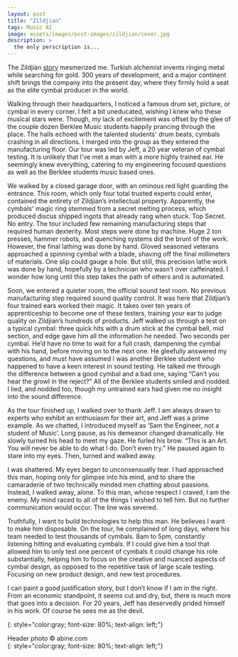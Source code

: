 ```yaml
---
layout: post
title: "Zildjian"
tags: Music AI
image: assets/images/post-images/zildjian/cover.jpg
description: >
  the only perscription is...
---
```

The Zildjian [story](https://www.youtube.com/watch?v=39MU50-CPKY) mesmerized me. Turkish alchemist invents ringing metal while searching for gold. 300 years of development, and a major continent shift brings the company into the present day, where they firmly hold a seat as the elite cymbal producer in the world. 

Walking through their headquarters, I noticed a famous drum set, picture, or cymbal in every corner. I felt a bit uneducated, wishing I knew who these musical stars were. Though, my lack of excitement was offset by the glee of the couple dozen Berklee Music students happily prancing through the place. The halls echoed with the talented students' drum beats, cymbals crashing in all directions. I merged into the group as they entered the manufacturing floor. Our tour was led by Jeff, a 20 year veteran of cymbal testing. It is unlikely that I’ve met a man with a more highly trained ear. He seemingly knew everything, catering to my engineering focused questions as well as the Berklee students music based ones.  

We walked by a closed garage door, with an ominous red light guarding the entrance. This room, which only four total trusted experts could enter, contained the entirety of Zildjian’s intellectual property. Apparently, the cymbals' magic ring stemmed from a secret melting process, which produced discus shipped ingots that already rang when stuck. Top Secret. No entry. The tour included few remaining manufacturing steps that required human dexterity. Most steps were done by machine. Huge 2 ton presses, hammer robots, and quenching systems did the brunt of the work. However, the final lathing was done by hand. Gloved seasoned veterans approached a spinning cymbal with a blade, shaving off the final millimeters of materials. One slip could gauge a hole. But still, this precision lathe work was  done by hand, hopefully by a technician who wasn’t over caffeinated. I wonder how long until this step takes the path of others and is automated. 

Soon, we entered a quieter room, the official sound test room. No previous manufacturing step required sound quality control. It was here that Zildjian’s four trained ears worked their magic. It takes over ten years of apprenticeship to become one of these testers, training your ear to judge quality on Zildjian’s hundreds of products. Jeff walked us through a test on a typical cymbal: three quick hits with a drum stick at the cymbal bell, mid section, and edge gave him all the information he needed. Two seconds per cymbal. He’d have no time to wait for a full crash, dampening the cymbal with his hand, before moving on to the next one. He gleefully answered my questions, and must have assumed I was another Berklee student who happened to have a keen interest in sound testing. He talked me through the difference between a good cymbal and a bad one, saying “Can’t you hear the growl in the reject?” All of the Berklee students smiled and nodded. I lied, and nodded too, though my untrained ears had given me no insight into the sound difference. 

As the tour finished up, I walked over to thank Jeff. I am always drawn to experts who exhibit an enthusiasm for their art, and Jeff was a prime example. As we chatted, I introduced myself as ‘Sam the Engineer, not a student of Music’. Long pause, as his demeanor changed dramatically. He slowly turned his head to meet my gaze. He furled his brow. “This is an Art. You will never be able to do what I do. Don’t even try.” He paused again to stare into my eyes. Then, turned and walked away. 

I was shattered. My eyes began to unconsensually tear. I had approached this man, hoping only for glimpse into his mind, and to share the camaraderie of two technically minded men chatting about passions. Instead, I walked away, alone. To this man, whose respect I craved, I am the enemy. My mind raced to all of the things I wished to tell him. But no further communication would occur. The line was severed. 

Truthfully, I want to build technologies to help this man. He believes I want to make him disposable. On the tour, he complained of long days, where his team needed to test thousands of cymbals. 8am to 5pm, constantly listening hitting and evaluating cymbals. If I could give him a tool that allowed him to only test one percent of cymbals it could change his role substantially, helping him to focus on the creative and nuanced aspects of cymbal design, as opposed to the repetitive task of large scale testing. Focusing on new product design, and new test procedures.

I can paint a good justification story, but I don’t know if I am in the right. From an economic standpoint, it seems cut and dry, but, there is much more that goes into a decision. For 20 years, Jeff has deservedly prided himself in his work. Of course he sees me as the devil. 


{: style="color:gray; font-size: 80%; text-align: left;"}

Header photo &copy; abine.com<br>
{: style="color:gray; font-size: 80%; text-align: left;"}